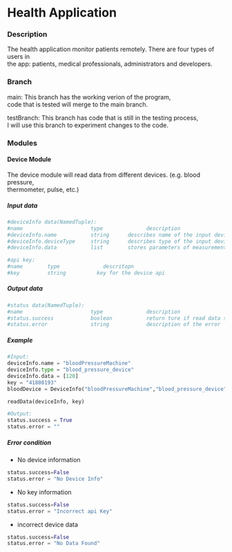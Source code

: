 # Health Application

### Description

The health application monitor patients remotely. There are four types of users in <br />
the app: patients, medical professionals, administrators and developers. <br />



### Branch

main: This branch has the working verion of the program, <br />
code that is tested will merge to the main branch. <br />

testBranch: This branch has code that is still in the testing process, <br />
I will use this branch to experiment changes to the code. <br />

### Modules

#### Device Module

The device module will read data from different devices. (e.g. blood pressure, <br />
thermometer, pulse, etc.) 

##### Input data
```python
#deviceInfo data(NamedTuple): 
#name                      type              description
#deviceInfo.name           string      describes name of the input device
#deviceInfo.deviceType     string      describes type of the input device
#deviceInfo.data           list        stores parameters of measurements

#api key:
#name        type              descritopn
#key         string          key for the device api
```
##### Output data
```python
#status data(NamedTuple):
#name                      type              description 
#status.success            boolean           return ture if read data successfully otherwise return false
#status.error              string            description of the error
```

##### Example
```python
#Input:
deviceInfo.name = "bloodPressureMachine"
deviceInfo.type = "blood_pressure_device"
deviceInfo.data = [120]
key = "41808193"
bloodDevice = DeviceInfo("bloodPressureMachine","blood_pressure_device", [120])

readData(deviceInfo, key)

#Output:
status.success = True
status.error = "" 
```

##### Error condition
- No device information
```python
status.success=False
status.error = "No Device Info"
```
- No key information
```python
status.success=False
status.error = "Incorrect api Key"
```
- incorrect device data
```python
status.success=False
status.error = "No Data Found"
```





